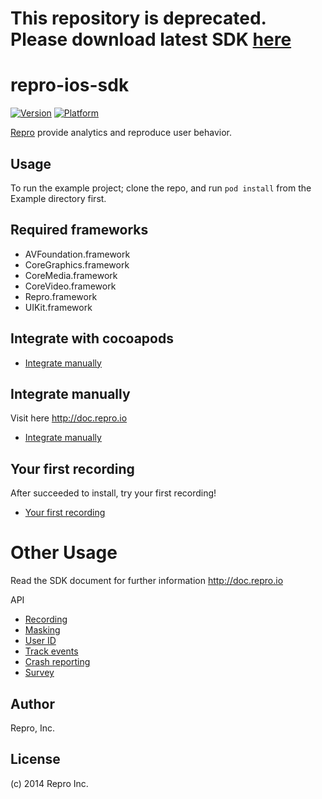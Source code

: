 # This repository is deprecated. Please download latest SDK [here](http://cdn.repro.io/ios/Repro-iOS-SDK.zip)

repro-ios-sdk
=============

[![Version](http://cocoapod-badges.herokuapp.com/v/Repro/badge.png)](http://cocoadocs.org/docsets/Repro)
[![Platform](http://cocoapod-badges.herokuapp.com/p/Repro/badge.png)](http://cocoadocs.org/docsets/Repro)

[Repro](https://www.repro.io) provide analytics and reproduce user behavior.

## Usage

To run the example project; clone the repo, and run `pod install` from the Example directory first.

## Required frameworks

* AVFoundation.framework
* CoreGraphics.framework
* CoreMedia.framework
* CoreVideo.framework
* Repro.framework
* UIKit.framework

## Integrate with cocoapods

- [Integrate manually](http://doc.repro.io/ios/integration/native##install-with-cocoapods)

## Integrate manually

Visit here <http://doc.repro.io>

- [Integrate manually](http://doc.repro.io/ios/integration/native##integrate-manually)

## Your first recording

After succeeded to install, try your first recording!

- [Your first recording](http://doc.repro.io/ios/integration/native##your-first-recording)

# Other Usage

Read the SDK document for further information <http://doc.repro.io>

API

- [Recording](http://doc.repro.io/ios/api/screen-recording/)
- [Masking](http://doc.repro.io/ios/api/masking/)
- [User ID](http://doc.repro.io/ios/api/user-id/)
- [Track events](http://doc.repro.io/ios/api/track/)
- [Crash reporting](http://doc.repro.io/ios/api/crash-reporting/)
- [Survey](http://doc.repro.io/ios/api/survey/)

## Author

Repro, Inc.

## License

(c) 2014 Repro Inc.
